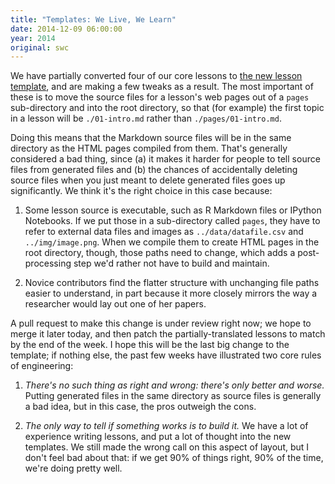 ```yaml
---
title: "Templates: We Live, We Learn"
date: 2014-12-09 06:00:00
year: 2014
original: swc
---
```

<p>
  We have partially converted four of our core lessons to
  <a href="{{site.github_url}}/lesson-template">the new lesson template</a>,
  and are making a few tweaks as a result.
  The most important of these is to move the source files for a lesson's web pages
  out of a <code>pages</code> sub-directory
  and into the root directory,
  so that (for example)
  the first topic in a lesson will be <code>./01-intro.md</code>
  rather than <code>./pages/01-intro.md</code>.
</p>
<p>
  Doing this means that the Markdown source files will be in the same directory
  as the HTML pages compiled from them.
  That's generally considered a bad thing,
  since (a) it makes it harder for people to tell source files from generated files
  and (b) the chances of accidentally deleting source files
  when you just meant to delete generated files goes up significantly.
  We think it's the right choice in this case because:
</p>
<ol>
  <li>
    <p>
      Some lesson source is executable,
      such as R Markdown files or IPython Notebooks.
      If we put those in a sub-directory called <code>pages</code>,
      they have to refer to external data files and images as
      <code>../data/datafile.csv</code> and <code>../img/image.png</code>.
      When we compile them to create HTML pages in the root directory,
      though,
      those paths need to change,
      which adds a post-processing step we'd rather not have to build and maintain.
    </p>
  </li>
  <li>
    <p>
      Novice contributors find the flatter structure with unchanging file paths
      easier to understand,
      in part because it more closely mirrors the way a researcher
      would lay out one of her papers.
    </p>
  </li>
</ol>
<p>
  A pull request to make this change is under review right now;
  we hope to merge it later today,
  and then patch the partially-translated lessons to match by the end of the week.
  I hope this will be the last big change to the template;
  if nothing else,
  the past few weeks have illustrated two core rules of engineering:
</p>
<ol>
  <li>
    <p>
      <em>There's no such thing as right and wrong: there's only better and worse.</em>
      Putting generated files in the same directory as source files is generally a bad idea,
      but in this case,
      the pros outweigh the cons.
    </p>
  </li>
  <li>
    <p>
      <em>The only way to tell if something works is to build it.</em>
      We have a lot of experience writing lessons,
      and put a lot of thought into the new templates.
      We still made the wrong call on this aspect of layout,
      but I don't feel bad about that:
      if we get 90% of things right,
      90% of the time,
      we're doing pretty well.
    </p>
  </li>
</ol>
